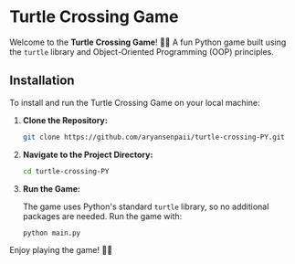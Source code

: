 
# Turtle Crossing Game

Welcome to the **Turtle Crossing Game**! 🐢🌉 A fun Python game built using the `turtle` library and Object-Oriented Programming (OOP) principles.

## Installation

To install and run the Turtle Crossing Game on your local machine:

1. **Clone the Repository:**

   ```bash
   git clone https://github.com/aryansenpaii/turtle-crossing-PY.git
   ```

2. **Navigate to the Project Directory:**

   ```bash
   cd turtle-crossing-PY
   ```

3. **Run the Game:**

   The game uses Python's standard `turtle` library, so no additional packages are needed. Run the game with:

   ```bash
   python main.py
   ```

Enjoy playing the game! 🐢✨

```
